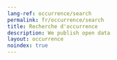 ```yaml
---
lang-ref: occurrence/search
permalink: fr/occurrence/search
title: Recherche d'occurrence
description: We publish open data
layout: occurrence
noindex: true
---
```

